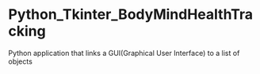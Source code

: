 # Python_Tkinter_BodyMindHealthTracking
Python application that links a GUI(Graphical User Interface) to a list of objects
